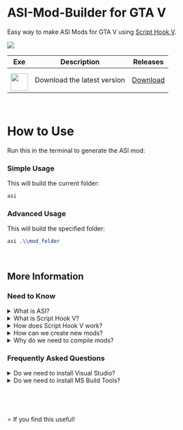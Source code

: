 # ASI-Mod-Builder for GTA V
Easy way to make ASI Mods for GTA V using [Script Hook V](http://www.dev-c.com/gtav/scripthookv/).

<img src="https://img.youtube.com/vi/geviDD33smE/0.jpg"></img>

| Exe    | Description | Releases |
| -------- | ------- | ------- |
| <a href="https://github.com/NxRoot/asi-mod-builder/releases/download/latest/asi-mod-builder.zip"><img style="min-width: 40px;min-height: 40px; width: 40px; padding-top: 10px;" src="https://iili.io/FqU3zcN.png"/></a> | Download the latest version   | [Download](https://github.com/NxRoot/asi-mod-builder/releases/download/latest/asi-mod-builder.zip)    |

&nbsp;

# How to Use
Run this in the terminal to generate the ASI mod:

### Simple Usage
This will build the current folder:
```boo
asi
```
### Advanced Usage
This will build the specified folder:
```css
asi .\\mod_folder
```

&nbsp;

## More Information

### Need to Know

<details>
<summary>What is ASI?</summary>

&nbsp;
> ASI is just a `renamed DLL` that is recognizable by **Script Hook V**.

&nbsp;

</details>

<details>
<summary>What is Script Hook V?</summary>
    
&nbsp;
> SHV is a `C++ Library` that contains **GTA** native methods.

&nbsp;

</details>

<details>
<summary>How does Script Hook V work?</summary>
    
&nbsp;
> SHV works as a `DLL injector` that loads **ASI or DLL** mods inside the game folder.

&nbsp;

</details>

<details>
<summary>How can we create new mods?</summary>
    
&nbsp;
> Mods are writen in `C++` and then **compiled** into a DLL or ASI file.

&nbsp;

</details>

<details>
<summary>Why do we need to compile mods?</summary>
    
&nbsp;
> Mods depend on `ScriptHookV.lib`, that means we **must** include it when compiling new code.

&nbsp;

</details>

### Frequently Asked Questions

<details>
<summary>Do we need to install Visual Studio?</summary>
    
&nbsp;
> No, Visual Studio is ***not*** required.

&nbsp;

</details>

<details>
<summary>Do we need to install MS Build Tools?</summary>
    
&nbsp;
> No, MS Build Tools is ***not*** required.

&nbsp;

</details>

    

## &nbsp;
⭐ If you find this useful!
